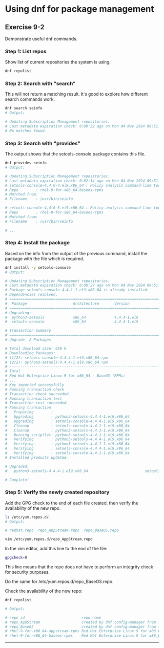 
# Using dnf for package management
## Exercise 9-2
Demonstrate useful dnf commands.

### Step 1: List repos

Show list of current repositories the system is using.

```bash
dnf repolist
```

### Step 2: Search with "search"

This will not return a matching result. It's good to explore how different search commands work.

```bash
dnf search seinfo
# Output: 

# Updating Subscription Management repositories.
# Last metadata expiration check: 0:00:32 ago on Mon 04 Nov 2024 09:51:11 PM.
# No matches found.
```

### Step 3: Search with "provides"

The output shows that the setools-console package contains this file.

```bash
dnf provides seinfo
# Output: 

# Updating Subscription Management repositories.
# Last metadata expiration check: 0:02:14 ago on Mon 04 Nov 2024 09:51:11 PM.
# setools-console-4.4.0-4.el9.x86_64 : Policy analysis command-line tools for SELinux
# Repo        : rhel-9-for-x86_64-baseos-rpms
# Matched from:
# Filename    : /usr/bin/seinfo

# setools-console-4.4.0-5.el9.x86_64 : Policy analysis command-line tools for SELinux
# Repo        : rhel-9-for-x86_64-baseos-rpms
# Matched from:
# Filename    : /usr/bin/seinfo

# ...
```

### Step 4: Install the package

Based on the info from the output of the previous command, install the package with the file which is required. 

```bash
dnf install -y setools-console
# Output:

# Updating Subscription Management repositories.
# Last metadata expiration check: 0:06:27 ago on Mon 04 Nov 2024 09:51:11 PM.
# Package setools-console-4.4.1-1.el9.x86_64 is already installed.
# Dependencies resolved.
# ==========================================================================================================================
#  Package                     Architecture       Version                   Repository                                 Size
# ==========================================================================================================================
# Upgrading:
#  python3-setools             x86_64             4.4.4-1.el9               rhel-9-for-x86_64-baseos-rpms             609 k
#  setools-console             x86_64             4.4.4-1.el9               rhel-9-for-x86_64-baseos-rpms              50 k

# Transaction Summary
# ==========================================================================================================================
# Upgrade  2 Packages

# Total download size: 659 k
# Downloading Packages:
# (1/2): setools-console-4.4.4-1.el9.x86_64.rpm                                             9.5 kB/s |  50 kB     00:05    
# (2/2): python3-setools-4.4.4-1.el9.x86_64.rpm                                             113 kB/s | 609 kB     00:05    
# --------------------------------------------------------------------------------------------------------------------------
# Total                                                                                     122 kB/s | 659 kB     00:05     
# Red Hat Enterprise Linux 9 for x86_64 - BaseOS (RPMs)                                     2.1 MB/s | 3.6 kB     00:00    
# ...
# Key imported successfully
# Running transaction check
# Transaction check succeeded.
# Running transaction test
# Transaction test succeeded.
# Running transaction
#   Preparing        :                                                                                                  1/1 
#   Upgrading        : python3-setools-4.4.4-1.el9.x86_64                                                               1/4 
#   Upgrading        : setools-console-4.4.4-1.el9.x86_64                                                               2/4 
#   Cleanup          : setools-console-4.4.1-1.el9.x86_64                                                               3/4 
#   Cleanup          : python3-setools-4.4.1-1.el9.x86_64                                                               4/4 
#   Running scriptlet: python3-setools-4.4.1-1.el9.x86_64                                                               4/4 
#   Verifying        : python3-setools-4.4.4-1.el9.x86_64                                                               1/4 
#   Verifying        : python3-setools-4.4.1-1.el9.x86_64                                                               2/4 
#   Verifying        : setools-console-4.4.4-1.el9.x86_64                                                               3/4 
#   Verifying        : setools-console-4.4.1-1.el9.x86_64                                                               4/4 
# Installed products updated.

# Upgraded:
#   python3-setools-4.4.4-1.el9.x86_64                          setools-console-4.4.4-1.el9.x86_64                         

# Complete!

```

### Step 5: Verify the newly created repository
Add the GPG check to the end of each file created, then verify the availability of the new repo.

```bash
ls /etc/yum.repos.d/.
# Output:

# redhat.repo  repo_AppStream.repo  repo_BaseOS.repo

vim /etc/yum.repos.d/repo_AppStream.repo 
```
In the vim editor, add this line to the end of the file:

```bash
gpgcheck=0
```
This line means that the repo does not have to perform an integrity check for security purposes.

Do the same for /etc/yum.repos.d/repo_BaseOS.repo. 

Check the availability of the new repo:
```bash
dnf repolist

# Output:

# repo id                          repo name
# repo_AppStream                   created by dnf config-manager from file:///repo/AppStream
# repo_BaseOS                      created by dnf config-manager from file:///repo/BaseOS
# rhel-9-for-x86_64-appstream-rpms Red Hat Enterprise Linux 9 for x86_64 - AppStream (RPMs)
# rhel-9-for-x86_64-baseos-rpms    Red Hat Enterprise Linux 9 for x86_64 - BaseOS (RPMs)
```

---

